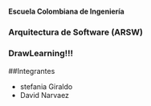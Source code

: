 #### Escuela Colombiana de Ingeniería

### Arquitectura de Software (ARSW)

### DrawLearning!!!

##Integrantes
* stefania Giraldo
* David Narvaez
